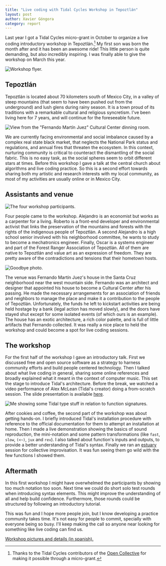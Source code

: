 ```yaml
---
title: "Live coding with Tidal Cycles Workshop in Tepoztlán"
layout: post
author: Xavier Góngora
category: report
---
```

Last year I got a Tidal Cycles micro-grant in October to organize a live coding introductory workshop in Tepoztlán.[^1]
My first son was born the month after and it has been an awesome ride!
This little person is quite demanding, but also incredibly inspiring.
I was finally able to give the workshop on March this year.

[^1]: Thanks to the Tidal Cycles contributors of the [Open Collective](https://opencollective.com/tidalcycles) for making it possible through a micro-grant.

![Workshop flyer.](/imgs/2024-tidal-init/cartel.png)

## Tepoztlán

Tepoztlán is located about 70 kilometers south of Mexico City,
in a valley of steep mountains (that seem to have been pushed out from the underground) and lush glens during rainy season.
It is a town proud of its traditions with a remarkable cultural and religious syncretism.
I've been living here for 7 years, and will continue for the foreseeable future.

![View from the "Fernando Martín Juez" Cultural Center dinning room.](/imgs/2024-tidal-init/5.jpg)

We are currently facing environmental and social imbalance caused by a complex
real state black market, that neglects the National Park status and regulations,
and annual fires that threaten the ecosystem.
In this context, nurturing community is critical to counteract the dismantling of the social fabric.
This is no easy task, as the social spheres seem to orbit different stars at times.
Before this workshop I gave a talk at the central church about algorithms and live coding practice.
So this is a second effort towards sharing both my artistic and research interests with my local community,
as most of my activities are usually online or in Mexico City.

## Assistants and venue

![The four workshop participants.](/imgs/2024-tidal-init/7.jpg)

Four people came to the workshop. Alejandro is an economist but works as a carpenter for a living.
Roberto is a front-end developer and environmental activist that links the preservation of the mountains and forests with
the rights of the indigenous people of Tepoztlán.
A second Alejandro is a high school senior involved with his neighborhood committee, he wants to study to become a mechatronics engineer.
Finally, Oscar is a systems engineer and part of the Forest Ranger Association of Tepoztlán.
All of them are native to Tepoztlán and value art as an expression of freedom.
They are pretty aware of the contradictions and tensions that their hometown hosts.

![Goodbye photo.](/imgs/2024-tidal-init/8.jpg)

The venue was Fernando Martín Juez's house in the Santa Cruz neighborhood near the west mountain side.
Fernando was an architect and designer that appointed his house to become a Cultural Center after his passing.
He made the necessary arrangements for an association of friends and neighbors to manage the place and make it a contribution to the people of Tepoztlán.
Unfortunately, the funds he left to kickstart activities are being held hostage by a bank (legal action has moved slowly),
and the doors have stayed shut except for some isolated events (of which ours is an example).
The house has an exotic architecture, a rich color palette, and is full of little artifacts that Fernando collected.
It was really a nice place to held the workshop and could become a spot for live coding sessions.

## The workshop

For the first half of the workshop I gave an introductory talk.
First we discussed free and open source software as a
strategy to harness community efforts and build people centered technology.
Then I talked about what live coding in general, sharing some online references and
broadly explained what it meant in the context of computer music.
This set the stage to introduce Tidal's architecture.
Before the break, we watched a video performance of Alex McLean (Tidal's creator) doing a from-scratch session.
The slide presentation is available [here](https://docs.google.com/presentation/d/e/2PACX-1vQ8h38f0t9CYkyP1UftIe1l-mmtrQjxeYh7i5sU4nfKoINEiV3xXKlgnFXlWsV3QWcKoNI94d-5RFfU/pub?start=false&loop=false&delayms=0).

![Me showing some Tidal type stuff in relation to function signatures.](/imgs/2024-tidal-init/3.jpg)

After cookies and coffee, the second part of the workshop was about getting hands-on.
I briefly introduced Tidal's installation procedure with reference to the official documentation for them to attempt an installation at home.
Then I made a live demonstration showing the basics of sound reproduction, the mini-notation and some pattern
transformations (like `fast`, `slow`, `(<~)`, `jux` and `rev`).
I also talked about function's inputs and outputs, to provide a better understanding of Tidal's syntax.
Finally we ran an [estuary](https://estuary.mcmaster.ca) session for collective improvisation.
It was fun seeing them go wild with the few functions I showed them.

## Aftermath

In this first workshop I might have overwhelmed the participants by showing too much notation too soon.
Next time we could do short solo test rounds when introducing syntax elements. 
This might improve the understanding of all and help build confidence.
Furthermore, those rounds could be structured by following an introductory tutorial.

This was fun and I hope more people join, but I know developing a practice community takes time.
It's not easy for people to commit, specially with everyone being so busy.
I'll keep making the call so anyone near looking for something like live coding can find us.

[Workshop pictures and details (in spanish).](/actividades/2024-tidal-init.html)
